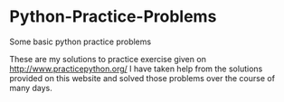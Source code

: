 # Python-Practice-Problems
Some basic python practice problems

These are my solutions to practice exercise given on http://www.practicepython.org/
I have taken help from the solutions provided on this website and solved those problems over the course of many days.
